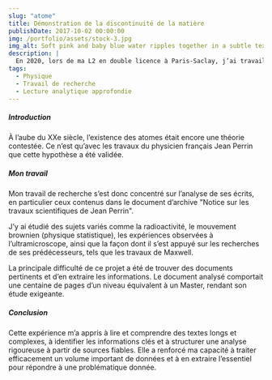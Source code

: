```yaml
---
slug: "atome"
title: Démonstration de la discontinuité de la matière
publishDate: 2017-10-02 00:00:00
img: /portfolio/assets/stock-3.jpg
img_alt: Soft pink and baby blue water ripples together in a subtle texture.
description: |
  En 2020, lors de ma L2 en double licence à Paris-Saclay, j’ai travaillé sur un projet de recherche portant sur l’histoire de l’atome. Mon objectif était d’étudier la démonstration de la discontinuité de la matière, autrement dit, la preuve scientifique de l’existence des atomes.
tags:
  - Physique
  - Travail de recherche
  - Lecture analytique approfondie
---
```

##### Introduction
À l’aube du XXe siècle, l’existence des atomes était encore une théorie contestée. Ce n’est qu’avec les travaux du physicien français Jean Perrin que cette hypothèse a été validée. 

##### Mon travail
Mon travail de recherche s’est donc concentré sur l’analyse de ses écrits, en particulier ceux contenus dans le document d’archive "Notice sur les travaux scientifiques de Jean Perrin". 

J’y ai étudié des sujets variés comme la radioactivité, le mouvement brownien (physique statistique), les expériences observées à l’ultramicroscope, ainsi que la façon dont il s’est appuyé sur les recherches de ses prédécesseurs, tels que les travaux de Maxwell.

La principale difficulté de ce projet a été de trouver des documents pertinents et d’en extraire les informations. Le document analysé comportait une centaine de pages d’un niveau équivalent à un Master, rendant son étude exigeante.

##### Conclusion
Cette expérience m’a appris à lire et comprendre des textes longs et complexes, à identifier les informations clés et à structurer une analyse rigoureuse à partir de sources fiables. Elle a renforcé ma capacité à traiter efficacement un volume important de données et à en extraire l’essentiel pour répondre à une problématique donnée.

